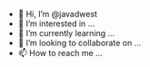 - 👋 Hi, I’m @javadwest
- 👀 I’m interested in ...
- 🌱 I’m currently learning ...
- 💞️ I’m looking to collaborate on ...
- 📫 How to reach me ...

<!---
javadwest/javadwest is a ✨ special ✨ repository because its `README.md` (this file) appears on your GitHub profile.
You can click the Preview link to take a look at your changes.
--->
